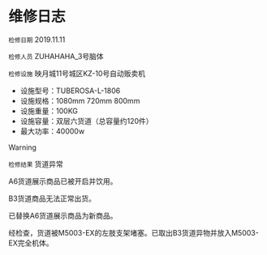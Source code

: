 # 维修日志
`检修日期` 2019.11.11

`检修人员` ZUHAHAHA_3号脑体

`检修设施` 映月城11号城区KZ-10号自动贩卖机
* 设施型号：TUBEROSA-L-1806
* 设施规格：1080mm 720mm 800mm
* 设施重量：100KG
* 设施容量：双层六货道（总容量约120件）
* 最大功率：40000w


> [!WARNING]
> `检修结果` 货道异常

    
<!--sec data-title="检修记录" data-id="section2" data-show=true data-collapse=true ces-->
A6货道展示商品已被开启并饮用。

B3货道商品无法正常出货。

已替换A6货道展示商品为新商品。

经检查，货道被M5003-EX的左肢支架堵塞。已取出B3货道异物并放入M5003-EX完全机体。
<!--endsec-->
